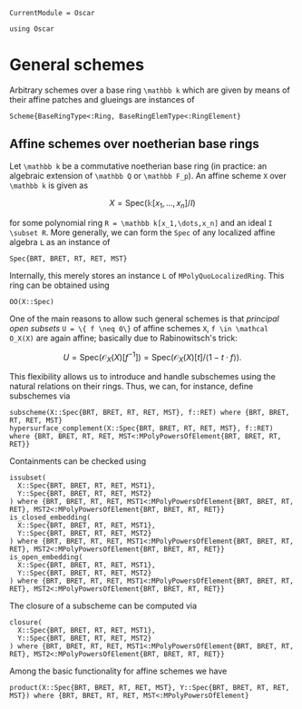 ```@meta
CurrentModule = Oscar
```

```@setup oscar
using Oscar
```

# General schemes

Arbitrary schemes over a base ring ``\mathbb k`` which are given by means 
of their affine patches and glueings are instances of 
```@docs
Scheme{BaseRingType<:Ring, BaseRingElemType<:RingElement}
```

## Affine schemes over noetherian base rings

Let ``\mathbb k`` be a commutative noetherian base ring 
(in practice: an algebraic extension of ``\mathbb Q`` or ``\mathbb F_p``). 
An affine scheme ``X`` over ``\mathbb k`` is given as 
```math
    X = \mathrm{Spec} \left(\mathbb k[x_1,\dots,x_n]/I\right)
```
for some polynomial ring ``R = \mathbb k[x_1,\dots,x_n]`` and an ideal ``I \subset R``.
More generally, we can form the `Spec` of any localized affine algebra ``L`` as an 
instance of 
```@docs
Spec{BRT, BRET, RT, RET, MST}
```
Internally, this merely stores an instance ``L`` of `MPolyQuoLocalizedRing`.
This ring can be obtained using 
```@docs
OO(X::Spec)
```
One of the main reasons to allow such general schemes is that *principal open subsets* 
``U = \{ f \neq 0\}`` of affine schemes ``X``, ``f \in \mathcal O_X(X)`` are again 
affine; basically due to Rabinowitsch's trick:
```math
    U = \mathrm{Spec} \left(\mathcal O_X(X)[f^{-1}]\right) = \mathrm{Spec} \left(\mathcal O_X(X)[t]/\langle 1 - t\cdot f \rangle\right).
```
This flexibility allows us to introduce and handle subschemes using the natural 
relations on their rings. Thus, we can, for instance, define subschemes via 
```@docs
subscheme(X::Spec{BRT, BRET, RT, RET, MST}, f::RET) where {BRT, BRET, RT, RET, MST}
hypersurface_complement(X::Spec{BRT, BRET, RT, RET, MST}, f::RET) where {BRT, BRET, RT, RET, MST<:MPolyPowersOfElement{BRT, BRET, RT, RET}}
```
Containments can be checked using 
```@docs 
issubset(
  X::Spec{BRT, BRET, RT, RET, MST1}, 
  Y::Spec{BRT, BRET, RT, RET, MST2}
) where {BRT, BRET, RT, RET, MST1<:MPolyPowersOfElement{BRT, BRET, RT, RET}, MST2<:MPolyPowersOfElement{BRT, BRET, RT, RET}}
is_closed_embedding(
  X::Spec{BRT, BRET, RT, RET, MST1}, 
  Y::Spec{BRT, BRET, RT, RET, MST2}
) where {BRT, BRET, RT, RET, MST1<:MPolyPowersOfElement{BRT, BRET, RT, RET}, MST2<:MPolyPowersOfElement{BRT, BRET, RT, RET}}
is_open_embedding(
  X::Spec{BRT, BRET, RT, RET, MST1}, 
  Y::Spec{BRT, BRET, RT, RET, MST2}
) where {BRT, BRET, RT, RET, MST1<:MPolyPowersOfElement{BRT, BRET, RT, RET}, MST2<:MPolyPowersOfElement{BRT, BRET, RT, RET}}
```
The closure of a subscheme can be computed via
```@docs 
closure(
  X::Spec{BRT, BRET, RT, RET, MST1}, 
  Y::Spec{BRT, BRET, RT, RET, MST2}
) where {BRT, BRET, RT, RET, MST1<:MPolyPowersOfElement{BRT, BRET, RT, RET}, MST2<:MPolyPowersOfElement{BRT, BRET, RT, RET}}
```
Among the basic functionality for affine schemes we have 
```@docs
product(X::Spec{BRT, BRET, RT, RET, MST}, Y::Spec{BRT, BRET, RT, RET, MST}) where {BRT, BRET, RT, RET, MST<:MPolyPowersOfElement}
```
